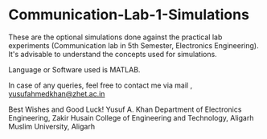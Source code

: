 # Communication-Lab-1-Simulations

These are the optional simulations done against the practical lab experiments (Communication lab in 5th Semester, Electronics Engineering). \
It's advisable to understand the concepts used for simulations. 

Language or Software used is MATLAB.


In case of any queries, feel free to contact me via mail , yusufahmedkhan@zhet.ac.in

Best Wishes and Good Luck!
Yusuf A. Khan
Department of Electronics Engineering,
Zakir Husain College of Engineering and Technology,
Aligarh Muslim University,
Aligarh


